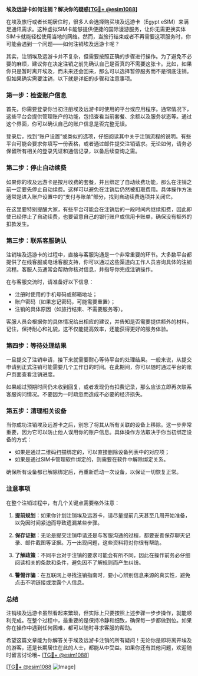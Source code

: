 **埃及远游卡如何注销？解决你的疑惑[[TG💪+ @esim1088](https://t.me/s/esim1088)]**

在埃及旅行或者长期居住时，很多人会选择购买埃及远游卡（Egypt eSIM）来满足通讯需求。这种虚拟SIM卡能够提供便捷的国际漫游服务，让你无需更换实体SIM卡就能轻松使用当地的网络。然而，当旅行结束或者不再需要这项服务时，你可能会遇到一个问题——如何注销埃及远游卡呢？

其实，注销埃及远游卡并不复杂，但需要按照正确的步骤进行操作。为了避免不必要的麻烦，建议你在决定注销之前先确认自己是否真的不需要这张卡。比如，如果你只是暂时离开埃及，而未来还会回来，那么可以选择暂停服务而不是彻底注销。但如果确实需要注销，以下就是详细的步骤和注意事项。

### **第一步：检查账户信息**
首先，你需要登录你当初注册埃及远游卡时使用的平台或应用程序。通常情况下，这些平台会提供管理账户的功能，包括查看当前套餐、余额以及服务状态等。通过这个界面，你可以确认自己的账户信息是否完整无误。

登录后，找到“账户设置”或类似的选项，仔细阅读其中关于注销流程的说明。有些平台可能会要求你填写一份表格，或者通过邮件提交注销请求。无论如何，请务必保留所有相关的登录凭证和通信记录，以备后续查询之需。

### **第二步：停止自动续费**
如果你的埃及远游卡是按月收费的套餐，并且绑定了自动续费功能，那么在注销之前一定要先停止自动续费。这样可以避免在注销后仍然被扣取费用。具体操作方法通常是进入账户设置中的“支付与账单”部分，找到自动续费选项并关闭它。

在这里要特别提醒大家，有些平台可能会在注销后的一段时间内继续扣费，因此即使已经停止了自动续费，也要留意自己的银行账户或信用卡账单，确保没有额外的扣款发生。

### **第三步：联系客服确认**
注销埃及远游卡的过程中，直接与客服沟通是一个非常重要的环节。大多数平台都提供了在线客服或电话客服支持，你可以通过这些渠道向工作人员咨询具体的注销流程。客服人员通常会帮助你核对信息，并指导你完成注销操作。

在与客服交流时，请准备好以下信息：
- 注册时使用的手机号码或邮箱地址；
- 账户密码（如果忘记密码，可能需要重置）；
- 注销的具体原因（如旅行结束、不需要服务等）。

客服人员会根据你的具体情况给出相应的建议，并告知是否需要提供额外的材料。记住，保持耐心和礼貌，这不仅能提高效率，还能获得更好的服务体验。

### **第四步：等待处理结果**
一旦提交了注销申请，接下来就需要耐心等待平台的处理结果。一般来说，从提交申请到正式注销可能需要几个工作日的时间。在此期间，你可以随时通过平台的账户页面查看注销进度。

如果超过预期时间仍未收到回复，或者发现仍有扣费记录，那么应该立即再次联系客服询问情况。不要因为一时疏忽而造成不必要的经济损失。

### **第五步：清理相关设备**
当你成功注销埃及远游卡之后，别忘了将其从所有关联的设备上移除。这一步非常重要，因为它可以防止他人误用你的账户信息。具体操作方法取决于你当初绑定设备的方式：

- 如果是通过二维码扫描绑定的，可以直接删除设备列表中的对应项；
- 如果是通过SIM卡管理软件绑定的，则需要在软件中解除绑定关系。

确保所有设备都已解除绑定后，再重新启动一次设备，以保证一切恢复正常。

### **注意事项**
在整个注销过程中，有几个关键点需要格外注意：

1. **提前规划**：如果你计划注销埃及远游卡，请尽量提前几天甚至几周开始准备，以免因时间紧迫而导致遗漏某些步骤。
   
2. **保存证据**：无论是提交注销申请还是与客服沟通的过程，都要妥善保存聊天记录、邮件截图等证据。万一出现问题，这些资料将对你很有帮助。

3. **了解政策**：不同平台对于注销的要求可能会有所不同，因此在操作前务必仔细阅读相关的条款和条件，避免因不了解规则而产生纠纷。

4. **警惕诈骗**：在互联网上寻找注销指南时，要小心辨别信息来源的真实性，避免点击不明链接或泄露个人信息。

### **总结**
注销埃及远游卡虽然看起来繁琐，但实际上只要按照上述步骤一步步操作，就能顺利完成。在整个过程中，最重要的是保持冷静和细致，确保每一步都做到位。如果你在操作中遇到任何困难，都可以随时寻求客服的帮助。

希望这篇文章能为你解答关于埃及远游卡注销的所有疑问！无论你是即将离开埃及的游客，还是长期居住在此的人士，都能从中受益。如果你还有其他问题，欢迎随时留言讨论哦~ [[TG💪+ @esim1088](https://t.me/s/esim1088)]

[[TG💪+ @esim1088](https://t.me/s/esim1088) ![Image](https://i.postimg.cc/4NQfJmqS/Snipaste-2025-05-13-00-14-12.png)]